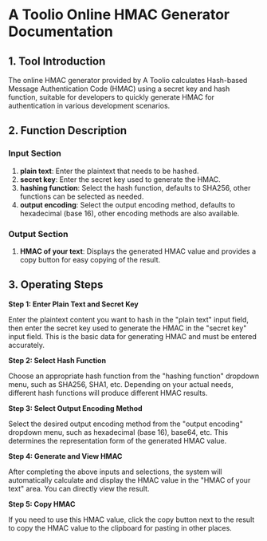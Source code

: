 # A Toolio Online HMAC Generator Documentation

## 1. Tool Introduction

The online HMAC generator provided by A Toolio calculates Hash-based Message Authentication Code (HMAC) using a secret key and hash function, suitable for developers to quickly generate HMAC for authentication in various development scenarios.

## 2. Function Description

### Input Section

1. **plain text**: Enter the plaintext that needs to be hashed.
2. **secret key**: Enter the secret key used to generate the HMAC.
3. **hashing function**: Select the hash function, defaults to SHA256, other functions can be selected as needed.
4. **output encoding**: Select the output encoding method, defaults to hexadecimal (base 16), other encoding methods are also available.

### Output Section

1. **HMAC of your text**: Displays the generated HMAC value and provides a copy button for easy copying of the result.

## 3. Operating Steps

**Step 1: Enter Plain Text and Secret Key**

Enter the plaintext content you want to hash in the "plain text" input field, then enter the secret key used to generate the HMAC in the "secret key" input field. This is the basic data for generating HMAC and must be entered accurately.

**Step 2: Select Hash Function**

Choose an appropriate hash function from the "hashing function" dropdown menu, such as SHA256, SHA1, etc. Depending on your actual needs, different hash functions will produce different HMAC results.

**Step 3: Select Output Encoding Method**

Select the desired output encoding method from the "output encoding" dropdown menu, such as hexadecimal (base 16), base64, etc. This determines the representation form of the generated HMAC value.

**Step 4: Generate and View HMAC**

After completing the above inputs and selections, the system will automatically calculate and display the HMAC value in the "HMAC of your text" area. You can directly view the result.

**Step 5: Copy HMAC**

If you need to use this HMAC value, click the copy button next to the result to copy the HMAC value to the clipboard for pasting in other places.